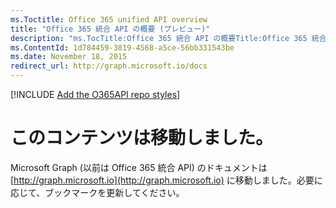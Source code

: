 ```yaml
---
ms.Toctitle: Office 365 unified API overview 
title: "Office 365 統合 API の概要 (プレビュー)"
description: "ms.TocTitle:Office 365 統合 API の概要Title:Office 365 統合 API の概要 (プレビュー)Description:Office 365 統合 API を利用して、1 つの REST API エンドポイントと 1 つの認証フローからリソースにアクセスします。ms.ContentId:1d784459-3819-4568-a5ce-56bb331543bems.topic: 記事 (方法) ms.date:2015 年 11 月 18 日"
ms.ContentId: 1d784459-3819-4568-a5ce-56bb331543be
ms.date: November 18, 2015
redirect_url: http://graph.microsoft.io/docs
---
```

[!INCLUDE [Add the O365API repo styles](../includes/controls/addo365apistyles.xml)]


# このコンテンツは移動しました。

Microsoft Graph (以前は Office 365 統合 API) のドキュメントは [http://graph.microsoft.io](http://graph.microsoft.io) に移動しました。必要に応じて、ブックマークを更新してください。